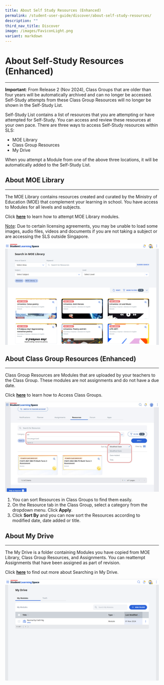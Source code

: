 ```yaml
---
title: About Self Study Resources (Enhanced)
permalink: /student-user-guide/discover/about-self-study-resources/
description: ""
third_nav_title: Discover
image: /images/FaviconLight.png
variant: markdown
---
```

<h1>About Self-Study Resources (Enhanced)</h1>
<hr>
<p><strong>Important</strong>: From Release 2 (Nov 2024), Class Groups that are older than four years will be automatically archived and can no longer be accessed. Self-Study attempts from these Class Group Resources will no longer be shown in the Self-Study List.</p>
<p>Self-Study List contains a list of resources that you are attempting or have attempted for Self-Study. You can access and review these resources at your own pace. There are three ways to access Self-Study resources within SLS:</p>
<ul>
<li>MOE Library</li>
<li>Class Group Resources</li>
<li>My Drive</li>
</ul>
<p>When you attempt a Module from one of the above three locations, it will be automatically added to the Self-Study List.</p>
<h2>About MOE Library</h2>
<hr>
<p>The MOE Library contains resources created and curated by the Ministry of Education (MOE) that complement your learning in school. You have access to Modules for all levels and subjects.</p>
<p>Click <strong><a target="_blank" href="/student-user-guide/discover/attempt-self-study-resources/">here</a></strong> to learn how to attempt MOE Library modules.</p> 
<p><u>Note</u>: Due to certain licensing agreements, you may be unable to load some images, audio files, videos and documents if you are not taking a subject or are accessing the SLS outside Singapore.</p>
<img src="/images/1Student/d_selfstudyresources2.png">
<h2>About Class Group Resources (Enhanced)</h2>
<hr>
<p>Class Group Resources are Modules that are uploaded by your teachers to the Class Group. These modules are not assignments and do not have a due date.
</p>
<p>Click <strong><a target="_blank" href="/student-user-guide/organise/access-class-groups/">here</a></strong> to learn how to Access Class Groups.</p> 
<p>
<img src="/images/1Student/d_selfstudyresources1.jpg">
</p>  
<ol><li>
	You can sort Resources in Class Groups to find them easily.</li>
<li>On the Resource tab in the Class Group, select a category from the dropdown menu. Click <b>Apply</b>.</li>
<li>Click <b>Sort By</b> and you can now sort the Resources according to modified date, date added or title.</li></ol>
<h2>About My Drive</h2>
<hr>
<p>The My Drive is a folder containing Modules you have copied from MOE Library, Class Group Resources, and Assignments. You can reattempt Assignments that have been assigned as part of revision.</p>
<p>Click <strong><a target="_blank" href="/student-user-guide/organise/search-in-my-drive/">here</a></strong> to find out more about Searching in My Drive.</p> 
<img src="/images/1Student/d_selfstudyresources3.png">